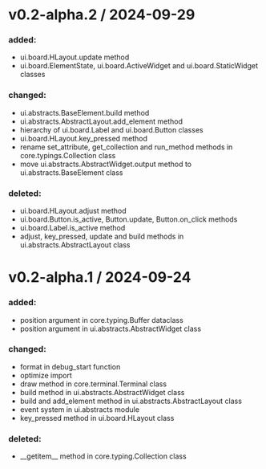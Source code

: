 
v0.2-alpha.2 / 2024-09-29
==================

### added:
  * ui.board.HLayout.update method
  * ui.board.ElementState, ui.board.ActiveWidget and ui.board.StaticWidget classes
### changed:
  * ui.abstracts.BaseElement.build method
  * ui.abstracts.AbstractLayout.add_element method
  * hierarchy of ui.board.Label and ui.board.Button classes
  * ui.board.HLayout.key_pressed method
  * rename set_attribute, get_collection and run_method methods in core.typings.Collection class
  * move ui.abstracts.AbstractWidget.output method to ui.abstracts.BaseElement class
### deleted:
  * ui.board.HLayout.adjust method
  * ui.board.Button.is_active, Button.update, Button.on_click methods
  * ui.board.Label.is_active method
  * adjust, key_pressed, update and build methods in ui.abstracts.AbstractLayout class

v0.2-alpha.1 / 2024-09-24
==================

### added:
  * position argument in core.typing.Buffer dataclass
  * position argument in ui.abstracts.AbstractWidget class
### changed:
  * format in debug_start function
  * optimize import
  * draw method in core.terminal.Terminal class
  * build method in ui.abstracts.AbstractWidget class
  * build and add_element method in ui.abstracts.AbstractLayout class
  * event system in ui.abstracts module
  * key_pressed method in ui.board.HLayout class
### deleted:
  * \_\_getitem__ method in core.typing.Collection class